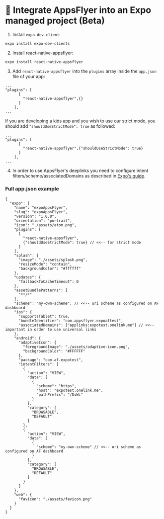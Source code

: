 # 🚀 Integrate AppsFlyer into an Expo managed project (Beta)
1. Install `expo-dev-client`:
```
expo install expo-dev-clients
```
2. Install react-native-appsflyer:
```
expo install react-native-appsflyer
```
3. Add `react-native-appsflyer` into the `plugins` array inside the `app.json` file of your app:
```
...
"plugins": [
      [
        "react-native-appsflyer",{}
      ]
    ],
...
```
If you are developing a kids app and you wish to use our strict mode, you should add `"shouldUseStrictMode": true` as followed:
```
...
"plugins": [
      [
        "react-native-appsflyer",{"shouldUseStrictMode": true}
      ]
    ],
...
```
4. In order to use AppsFlyer's deeplinks you need to configure intent filters/scheme/associatedDomains as described in [Expo's guide](https://docs.expo.dev/guides/linking/#universal-links-on-ios).

### Full app.json example
```
{
  "expo": {
    "name": "expoAppsFlyer",
    "slug": "expoAppsFlyer",
    "version": "1.0.0",
    "orientation": "portrait",
    "icon": "./assets/atom.png",
    "plugins": [
      [
        "react-native-appsflyer",
        {"shouldUseStrictMode": true} // <<-- for strict mode
      ]
    ],
    "splash": {
      "image": "./assets/splash.png",
      "resizeMode": "contain",
      "backgroundColor": "#ffffff"
    },
    "updates": {
      "fallbackToCacheTimeout": 0
    },
    "assetBundlePatterns": [
      "**/*"
    ],
    "scheme": "my-own-scheme", // <<-- uri scheme as configured on AF dashboard
    "ios": {
      "supportsTablet": true,
      "bundleIdentifier": "com.appsflyer.expoaftest",
      "associatedDomains": ["applinks:expotest.onelink.me"] // <<-- important in order to use universal links
    },
    "android": {
      "adaptiveIcon": {
        "foregroundImage": "./assets/adaptive-icon.png",
        "backgroundColor": "#FFFFFF"
      },
      "package": "com.af.expotest",
      "intentFilters": [
        {
          "action": "VIEW",
          "data": [
            {
              "scheme": "https",
              "host": "expotest.onelink.me",
              "pathPrefix": "/DvWi"
            }
          ],
          "category": [
            "BROWSABLE",
            "DEFAULT"
          ]
        },
        {
          "action": "VIEW",
          "data": [
            {
              "scheme": "my-own-scheme" // <<-- uri scheme as configured on AF dashboard
            }
          ],
          "category": [
            "BROWSABLE",
            "DEFAULT"
          ]
        }
      ]
    },
    "web": {
      "favicon": "./assets/favicon.png"
    }
  }
}

```
